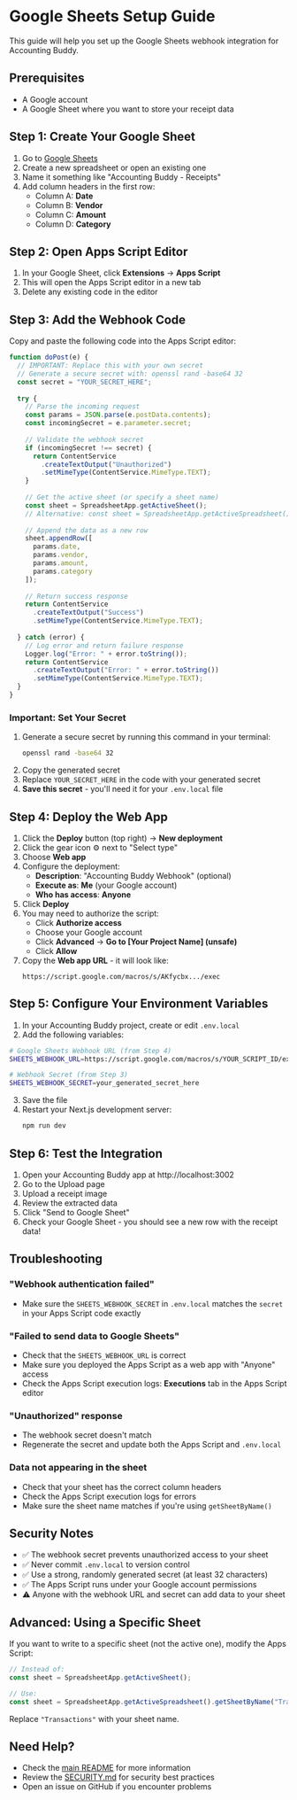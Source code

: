 # Google Sheets Setup Guide

This guide will help you set up the Google Sheets webhook integration for Accounting Buddy.

## Prerequisites

- A Google account
- A Google Sheet where you want to store your receipt data

## Step 1: Create Your Google Sheet

1. Go to [Google Sheets](https://sheets.google.com)
2. Create a new spreadsheet or open an existing one
3. Name it something like "Accounting Buddy - Receipts"
4. Add column headers in the first row:
   - Column A: **Date**
   - Column B: **Vendor**
   - Column C: **Amount**
   - Column D: **Category**

## Step 2: Open Apps Script Editor

1. In your Google Sheet, click **Extensions** → **Apps Script**
2. This will open the Apps Script editor in a new tab
3. Delete any existing code in the editor

## Step 3: Add the Webhook Code

Copy and paste the following code into the Apps Script editor:

```javascript
function doPost(e) {
  // IMPORTANT: Replace this with your own secret
  // Generate a secure secret with: openssl rand -base64 32
  const secret = "YOUR_SECRET_HERE";
  
  try {
    // Parse the incoming request
    const params = JSON.parse(e.postData.contents);
    const incomingSecret = e.parameter.secret;
    
    // Validate the webhook secret
    if (incomingSecret !== secret) {
      return ContentService
        .createTextOutput("Unauthorized")
        .setMimeType(ContentService.MimeType.TEXT);
    }
    
    // Get the active sheet (or specify a sheet name)
    const sheet = SpreadsheetApp.getActiveSheet();
    // Alternative: const sheet = SpreadsheetApp.getActiveSpreadsheet().getSheetByName("Transactions");
    
    // Append the data as a new row
    sheet.appendRow([
      params.date,
      params.vendor,
      params.amount,
      params.category
    ]);
    
    // Return success response
    return ContentService
      .createTextOutput("Success")
      .setMimeType(ContentService.MimeType.TEXT);
      
  } catch (error) {
    // Log error and return failure response
    Logger.log("Error: " + error.toString());
    return ContentService
      .createTextOutput("Error: " + error.toString())
      .setMimeType(ContentService.MimeType.TEXT);
  }
}
```

### Important: Set Your Secret

1. Generate a secure secret by running this command in your terminal:
   ```bash
   openssl rand -base64 32
   ```
2. Copy the generated secret
3. Replace `YOUR_SECRET_HERE` in the code with your generated secret
4. **Save this secret** - you'll need it for your `.env.local` file

## Step 4: Deploy the Web App

1. Click the **Deploy** button (top right) → **New deployment**
2. Click the gear icon ⚙️ next to "Select type"
3. Choose **Web app**
4. Configure the deployment:
   - **Description**: "Accounting Buddy Webhook" (optional)
   - **Execute as**: **Me** (your Google account)
   - **Who has access**: **Anyone**
5. Click **Deploy**
6. You may need to authorize the script:
   - Click **Authorize access**
   - Choose your Google account
   - Click **Advanced** → **Go to [Your Project Name] (unsafe)**
   - Click **Allow**
7. Copy the **Web app URL** - it will look like:
   ```
   https://script.google.com/macros/s/AKfycbx.../exec
   ```

## Step 5: Configure Your Environment Variables

1. In your Accounting Buddy project, create or edit `.env.local`
2. Add the following variables:

```bash
# Google Sheets Webhook URL (from Step 4)
SHEETS_WEBHOOK_URL=https://script.google.com/macros/s/YOUR_SCRIPT_ID/exec

# Webhook Secret (from Step 3)
SHEETS_WEBHOOK_SECRET=your_generated_secret_here
```

3. Save the file
4. Restart your Next.js development server:
   ```bash
   npm run dev
   ```

## Step 6: Test the Integration

1. Open your Accounting Buddy app at http://localhost:3002
2. Go to the Upload page
3. Upload a receipt image
4. Review the extracted data
5. Click "Send to Google Sheet"
6. Check your Google Sheet - you should see a new row with the receipt data!

## Troubleshooting

### "Webhook authentication failed"
- Make sure the `SHEETS_WEBHOOK_SECRET` in `.env.local` matches the `secret` in your Apps Script code exactly

### "Failed to send data to Google Sheets"
- Check that the `SHEETS_WEBHOOK_URL` is correct
- Make sure you deployed the Apps Script as a web app with "Anyone" access
- Check the Apps Script execution logs: **Executions** tab in the Apps Script editor

### "Unauthorized" response
- The webhook secret doesn't match
- Regenerate the secret and update both the Apps Script and `.env.local`

### Data not appearing in the sheet
- Check that your sheet has the correct column headers
- Check the Apps Script execution logs for errors
- Make sure the sheet name matches if you're using `getSheetByName()`

## Security Notes

- ✅ The webhook secret prevents unauthorized access to your sheet
- ✅ Never commit `.env.local` to version control
- ✅ Use a strong, randomly generated secret (at least 32 characters)
- ✅ The Apps Script runs under your Google account permissions
- ⚠️ Anyone with the webhook URL and secret can add data to your sheet

## Advanced: Using a Specific Sheet

If you want to write to a specific sheet (not the active one), modify the Apps Script:

```javascript
// Instead of:
const sheet = SpreadsheetApp.getActiveSheet();

// Use:
const sheet = SpreadsheetApp.getActiveSpreadsheet().getSheetByName("Transactions");
```

Replace `"Transactions"` with your sheet name.

## Need Help?

- Check the [main README](./README.md) for more information
- Review the [SECURITY.md](./SECURITY.md) for security best practices
- Open an issue on GitHub if you encounter problems

